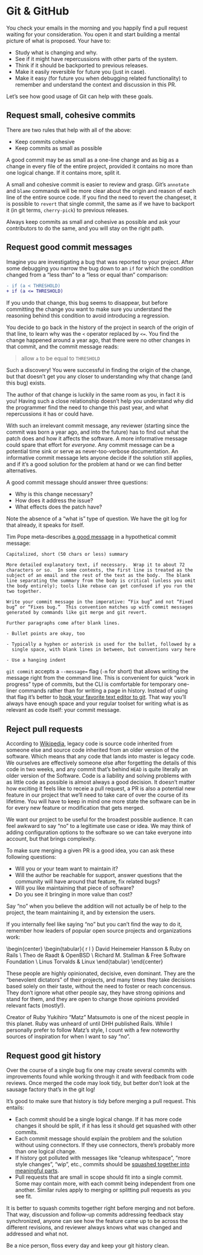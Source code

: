 # Git & GitHub

You check your emails in the morning and you happily find a pull request waiting
for your consideration. You open it and start building a mental picture of what
is proposed. Your have to:

* Study what is changing and why.
* See if it might have repercussions with other parts of the system.
* Think if it should be backported to previous releases.
* Make it easily reversible for future you (just in case).
* Make it easy (for future you when debugging related functionality) to remember
  and understand the context and discussion in this PR.

Let’s see how good usage of Git can help with these goals.


## Request small, cohesive commits

There are two rules that help with all of the above:

* Keep commits cohesive
* Keep commits as small as possible

A good commit may be as small as a one-line change and as big as a
change in every file of the entire project, provided it contains no more than
one logical change. If it contains more, split it.

A small and cohesive commit is easier to review and grasp. Git’s `annotate` and
`blame` commands will be more clear about the origin and reason of each line of
the entire source code. If you find the need to revert the changeset, it is
possible to `revert` that single commit, the same as if we have to backport it
(in git terms, `cherry-pick`) to previous releases.

Always keep commits as small and cohesive as possible and ask your contributors
to do the same, and you will stay on the right path.


## Request good commit messages

Imagine you are investigating a bug that was reported to your project. After
some debugging you narrow the bug down to an `if` for which the condition
changed from a “less than” to a “less or equal than” comparison:

```diff
- if (a < THRESHOLD)
+ if (a <= THRESHOLD)
```

If you undo that change, this bug seems to disappear, but before committing the
change you want to make sure you understand the reasoning behind this condition
to avoid introducing a regression.

You decide to go back in the history of the project in search of the origin of
that line, to learn why was the `<` operator replaced by `<=`. You find the
change happened around a year ago, that there were no other changes in that
commit, and the commit message reads:

> allow `a` to be equal to `THRESHOLD`

Such a discovery! You were successful in finding the origin of the change, but
that doesn’t get you any closer to understanding why that change (and this bug)
exists.

The author of that change is luckily in the same room as you, in fact it is you!
Having such a close relationship doesn’t help you understand why did the
programmer find the need to change this past year, and what repercussions it
has or could have.

With such an irrelevant commit message, any reviewer (starting since the commit
was born a year ago, and into the future) has to find out what the patch does
and how it affects the software. A more informative message could spare that
effort for *everyone*. Any commit message can be a potential time sink or serve
as never-too-verbose documentation. An informative commit message lets anyone
decide if the solution still applies, and if it’s a good solution for the
problem at hand or we can find better alternatives.

A good commit message should answer three questions:

* Why is this change necessary?
* How does it address the issue?
* What effects does the patch have?

Note the absence of a “what is” type of question. We have the git log for that
already, it speaks for itself.

Tim Pope meta-describes [a good
message](http://tbaggery.com/2008/04/19/a-note-about-git-commit-messages.html)
in a hypothetical commit message:

```
Capitalized, short (50 chars or less) summary

More detailed explanatory text, if necessary.  Wrap it to about 72
characters or so.  In some contexts, the first line is treated as the
subject of an email and the rest of the text as the body.  The blank
line separating the summary from the body is critical (unless you omit
the body entirely); tools like rebase can get confused if you run the
two together.

Write your commit message in the imperative: “Fix bug” and not “Fixed
bug” or “Fixes bug.”  This convention matches up with commit messages
generated by commands like git merge and git revert.

Further paragraphs come after blank lines.

- Bullet points are okay, too

- Typically a hyphen or asterisk is used for the bullet, followed by a
  single space, with blank lines in between, but conventions vary here

- Use a hanging indent
```

`git commit` accepts a `--message=` flag (`-m` for short) that allows writing
the message right from the command line. This is convenient for quick “work in
progress” type of commits, but the CLI is comfortable for temporary one-liner
commands rather than for writing a page in history. Instead of using that flag
it’s better to [hook your favorite text editor to
git](http://stackoverflow.com/a/2596835/356060). That way you’ll always have
enough space and your regular toolset for writing what is as relevant as code
itself: your commit message.


## Reject pull requests

According to
[Wikipedia](https://en.wikipedia.org/wiki/Legacy_code#Modern_interpretations),
legacy code is source code inherited from someone else and source code inherited
from an older version of the software. Which means that any code that lands into
master is legacy code. We ourselves are effectively someone else after
forgetting the details of this code in two weeks, and any commit that’s behind
`HEAD` is quite literally an older version of the Software. Code is a liability
and solving problems with as little code as possible is almost always a good
decision. It doesn’t matter how exciting it feels like to receie a pull request,
a PR is also a potential new feature in our project that we’ll need to take care
of over the course of its lifetime. You will have to keep in mind one more state
the software can be in for every new feature or modification that gets merged.

We want our project to be useful for the broadest possible audience. It can feel
awkward to say “no” to a legitimate use case or idea. We may think of adding
configuration options to the software so we can take everyone into account, but
that brings complexity.

To make sure merging a given PR is a good idea, you can ask these following
questions:

* Will you or your team want to maintain it?
* Will the author be reachable for support, answer questions that the community
    will have around that feature, fix related bugs?
* Will you like maintaining that piece of software?
* Do you see it bringing in more value than cost?

Say “no” when you believe the addition will not actually be of help to the
project, the team maintaining it, and by extension the users.

If you internally feel like saying “no” but you can’t find the way to do it,
remember how leaders of popular open source projects and organizations work:

\begin{center}
  \begin{tabular}{ r l }
    David Heinemeier Hansson & Ruby on Rails \\
    Theo de Raadt       & OpenBSD \\
    Richard M. Stallman & Free Software Foundation \\
    Linus Torvalds      & Linux
  \end{tabular}
\end{center}

These people are highly opinionated, decisive, even dominant. They are the
“benevolent dictators” of their projects, and many times they take decisions
based solely on their taste, without the need to foster or reach concensus.
They don’t ignore what other people say, they have strong opinions and stand for
them, and they are open to change those opinions provided relevant facts
(mostly!).

Creator of Ruby Yukihiro “Matz” Matsumoto is one of the nicest people in this
planet. Ruby was unheard of until DHH published Rails. While I personally prefer
to follow Matz’s style, I count with a few noteworthy sources of inspiration for
when I want to say “no”.


## Request good git history

Over the course of a single bug fix one may create several commits with
improvements found while working through it and with feedback from code reviews.
Once merged the code may look tidy, but better don’t look at the sausage factory
that’s in the git log!

It’s good to make sure that history is tidy before merging a pull request. This
entails:

* Each commit should be a single logical change. If it has more code changes it
    should be split, if it has less it should get squashed with other commits.
* Each commit message should explain the problem and the solution without using
    connectors. If they use connectors, there’s probably  more than one logical
    change.
* If history got polluted with messages like “cleanup whitespace”, “more style
    changes”, “wip”, etc., commits should be [squashed together into meaningful
    parts](http://robots.thoughtbot.com/git-interactive-rebase-squash-amend-rewriting-history).
* Pull requests that are small in scope should fit into a single commit. Some
    may contain more, with each commit being independent from one another.
    Similar rules apply to merging or splitting pull requests as you see fit.

It is better to squash commits together right before merging and not before.
That way, discussion and follow-up commits addressing feedback stay
synchronized, anyone can see how the feature came up to be across the different
revisions, and reviewer always knows what was changed and addressed and what
not.

Be a nice person, floss every day and keep your git history clean.
